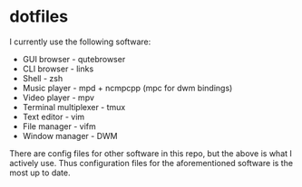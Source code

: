 # dotfiles
I currently use the following software:
- GUI browser - qutebrowser
- CLI browser - links
- Shell - zsh
- Music player - mpd + ncmpcpp (mpc for dwm bindings)
- Video player - mpv
- Terminal multiplexer - tmux
- Text editor - vim
- File manager - vifm
- Window manager - DWM

There are config files for other software in this repo, but the above is what I actively use. Thus configuration files for the aforementioned software is the most up to date.
